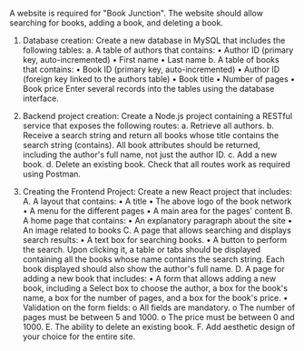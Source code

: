 A website is required for "Book Junction".
The website should allow searching for books, adding a book, and deleting a book.

1. Database creation:
Create a new database in MySQL that includes the following tables:
a. A table of authors that contains:
• Author ID (primary key, auto-incremented)
• First name
• Last name
b. A table of books that contains:
• Book ID (primary key, auto-incremented)
• Author ID (foreign key linked to the authors table)
• Book title
• Number of pages
• Book price
Enter several records into the tables using the database interface.

2. Backend project creation:
Create a Node.js project containing a RESTful service that exposes the following routes:
a. Retrieve all authors.
b. Receive a search string and return all books whose title contains the search string (contains). All book attributes should be returned, including the author's full name, not just the author ID.
c. Add a new book.
d. Delete an existing book.
Check that all routes work as required using Postman.

3. Creating the Frontend Project:
Create a new React project that includes:
A. A layout that contains:
• A title
• The above logo of the book network
• A menu for the different pages
• A main area for the pages' content
B. A home page that contains:
• An explanatory paragraph about the site
• An image related to books
C. A page that allows searching and displays search results:
• A text box for searching books.
• A button to perform the search. Upon clicking it, a table or tabs should be displayed containing all the books whose name contains the search string. Each book displayed should also show the author's full name.
D. A page for adding a new book that includes:
• A form that allows adding a new book, including a Select box to choose the author, a box for the book's name, a box for the number of pages, and a box for the book's price.
• Validation on the form fields:
o All fields are mandatory.
o The number of pages must be between 5 and 1000.
o The price must be between 0 and 1000.
E. The ability to delete an existing book.
F. Add aesthetic design of your choice for the entire site.